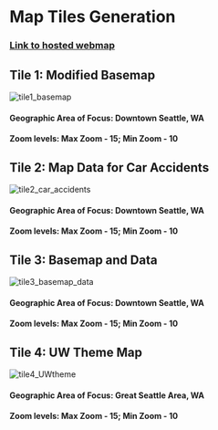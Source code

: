 # Map Tiles Generation
### [Link to hosted webmap](https://xiaoxixiaxx.github.io/map_tiles_generation/)


## Tile 1: Modified Basemap
![tile1_basemap](https://user-images.githubusercontent.com/77243665/108615467-49d87a80-73b9-11eb-83a8-4394c418324d.png)

#### Geographic Area of Focus: Downtown Seattle, WA
#### Zoom levels: Max Zoom - 15; Min Zoom - 10

## Tile 2: Map Data for Car Accidents
![tile2_car_accidents](https://user-images.githubusercontent.com/77243665/108615473-65438580-73b9-11eb-91e8-58c80407bca3.png)

#### Geographic Area of Focus: Downtown Seattle, WA
#### Zoom levels: Max Zoom - 15; Min Zoom - 10

## Tile 3: Basemap and Data
![tile3_basemap_data](https://user-images.githubusercontent.com/77243665/108615481-83a98100-73b9-11eb-8286-e5251325e358.png)

#### Geographic Area of Focus: Downtown Seattle, WA
#### Zoom levels: Max Zoom - 15; Min Zoom - 10


## Tile 4: UW Theme Map
![tile4_UWtheme](https://user-images.githubusercontent.com/77243665/108615490-a63b9a00-73b9-11eb-8834-7be67e81934c.png)

#### Geographic Area of Focus: Great Seattle Area, WA
#### Zoom levels: Max Zoom - 15; Min Zoom - 10

